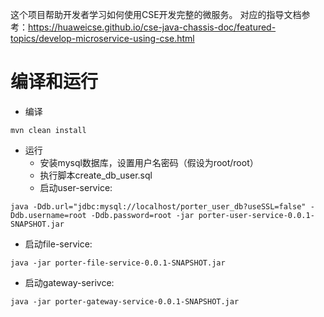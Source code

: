 这个项目帮助开发者学习如何使用CSE开发完整的微服务。 对应的指导文档参考：https://huaweicse.github.io/cse-java-chassis-doc/featured-topics/develop-microservice-using-cse.html

# 编译和运行

* 编译

```
mvn clean install
```

* 运行
  * 安装mysql数据库，设置用户名密码（假设为root/root）
  * 执行脚本create_db_user.sql
  * 启动user-service:

```
java -Ddb.url="jdbc:mysql://localhost/porter_user_db?useSSL=false" -Ddb.username=root -Ddb.password=root -jar porter-user-service-0.0.1-SNAPSHOT.jar
```

  * 启动file-service:

```
java -jar porter-file-service-0.0.1-SNAPSHOT.jar
```

  * 启动gateway-serivce:
  
```
java -jar porter-gateway-service-0.0.1-SNAPSHOT.jar
```